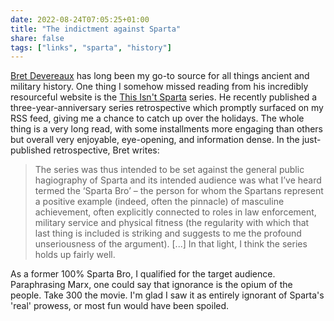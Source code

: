 ```yaml
---
date: 2022-08-24T07:05:25+01:00
title: "The indictment against Sparta"
share: false
tags: ["links", "sparta", "history"]
---
```

[Bret Devereaux][1] has long been my go-to source for all things ancient and
military history. One thing I somehow missed reading from his incredibly
resourceful website is the [This Isn't Sparta][2] series. He recently published
a three-year-anniversary series retrospective which promptly surfaced on my
RSS feed, giving me a chance to catch up over the holidays. The whole thing is
a very long read, with some installments more engaging than others but overall
very enjoyable, eye-opening, and information dense. In the just-published
retrospective, Bret writes:

> The series was thus intended to be set against the general public hagiography
> of Sparta and its intended audience was what I’ve heard termed the ‘Sparta
> Bro’ – the person for whom the Spartans represent a positive example (indeed,
> often the pinnacle) of masculine achievement, often explicitly connected to
> roles in law enforcement, military service and physical fitness (the
> regularity with which that last thing is included is striking and suggests to
> me the profound unseriousness of the argument). [...] In that light, I think
> the series holds up fairly well.

As a former 100% Sparta Bro, I qualified for the target audience. Paraphrasing
Marx, one could say that ignorance is the opium of the people. Take 300 the
movie.  I'm glad I saw it as entirely ignorant of Sparta's 'real' prowess, or
most fun would have been spoiled.



 [1]: https://acoup.blog/
 [2]: https://acoup.blog/2019/08/16/collections-this-isnt-sparta-part-i-spartan-school/
 [rss]: https://nicolaiarocci.com/index.xml
 [tw]: http://twitter.com/nicolaiarocci
 [nl]: https://buttondown.email/nicolaiarocci
